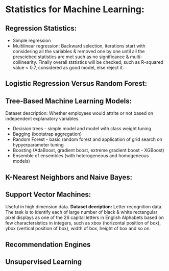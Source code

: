 # Statistics for Machine Learning:
## Regression Statistics:
* Simple regression
* Multilinear regression: Backward selection, iterations start with considering all the variables & removed one by one until all the presciebed statistics are met such as no significance & multi-collinearity. Finally overall ststistics will be checked, such as R-squared value < 0.7, considered as good model, else reject it.
## Logistic Regression Versus Random Forest:

## Tree-Based Machine Learning Models:
Dataset description: Whether employees would attrite or not based on independent explanatory variables.
* Decision trees - simple model and model with class weight tuning
* Bagging (bootstrap aggregation)
* Random Forest - basic random forest and application of grid search on hypyerparameter tuning
* Boosting (AdaBoost, gradient boost, extreme gradient boost - XGBoost)
* Ensemble of ensembles (with heterogeneous and homogeneous models)

## K-Nearest Neighbors and Naive Bayes:

## Support Vector Machines:
Useful in high dimension data.
**Dataset decription:**  Letter recognition data. The task is to identify each of large number of black & white rectangular pixel displays as one of the 26 capital letters in English Alphabets based on few charactersistics in integers, such as xbox (horizontal position of box), ybox (vertical position of box), width of box, height of box and so on.

## Recommendation Engines

## Unsupervised Learning
